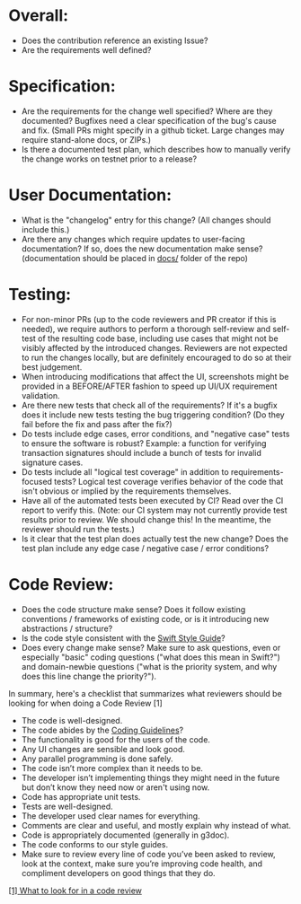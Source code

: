 # Overall:

- Does the contribution reference an existing Issue?
- Are the requirements well defined?


#  Specification:

- Are the requirements for the change well specified? Where are they documented? Bugfixes need a clear specification of the bug's cause and fix. (Small PRs might specify in a github ticket. Large changes may require stand-alone docs, or ZIPs.)
- Is there a documented test plan, which describes how to manually verify the change works on testnet prior to a release?

# User Documentation:

- What is the "changelog" entry for this change? (All changes should include this.)
- Are there any changes which require updates to user-facing documentation? If so, does the new documentation make sense? (documentation should be placed in [docs/](/docs) folder of the repo)

# Testing:

- For non-minor PRs (up to the code reviewers and PR creator if this is needed), we require authors to perform a thorough self-review and self-test of the resulting code base, including use cases that might not be visibly affected by the introduced changes. Reviewers are not expected to run the changes locally, but are definitely encouraged to do so at their best judgement. 
- When introducing modifications that affect the UI, screenshots might be provided in a BEFORE/AFTER fashion to speed up UI/UX requirement validation. 
- Are there new tests that check all of the requirements? If it's a bugfix does it include new tests testing the bug triggering condition? (Do they fail before the fix and pass after the fix?)
- Do tests include edge cases, error conditions, and "negative case" tests to ensure the software is robust? Example: a function for verifying transaction signatures should include a bunch of tests for invalid signature cases.
- Do tests include all "logical test coverage" in addition to requirements-focused tests? Logical test coverage verifies behavior of the code that isn't obvious or implied by the requirements themselves.
- Have all of the automated tests been executed by CI? Read over the CI report to verify this. (Note: our CI system may not currently provide test results prior to review. We should change this! In the meantime, the reviewer should run the tests.)
- Is it clear that the test plan does actually test the new change? Does the test plan include any edge case / negative case / error conditions?

# Code Review:
- Does the code structure make sense? Does it follow existing conventions / frameworks of existing code, or is it introducing new abstractions / structure?
- Is the code style consistent with the [Swift Style Guide](SWIFTLINT.md)?
- Does every change make sense? Make sure to ask questions, even or especially "basic" coding questions ("what does this mean in Swift?") and domain-newbie questions ("what is the priority system, and why does this line change the priority?").

In summary, here's a checklist that summarizes what reviewers should be looking for when doing a Code Review [1]

- The code is well-designed.
- The code abides by the [Coding Guidelines](../blob/main/docs/CODING_GUIDELINES.md)?
- The functionality is good for the users of the code.
- Any UI changes are sensible and look good.
- Any parallel programming is done safely.
- The code isn’t more complex than it needs to be.
- The developer isn’t implementing things they might need in the future but don’t know they need now or aren't using now.
- Code has appropriate unit tests.
- Tests are well-designed.
- The developer used clear names for everything.
- Comments are clear and useful, and mostly explain why instead of what.
- Code is appropriately documented (generally in g3doc).
- The code conforms to our style guides.
- Make sure to review every line of code you’ve been asked to review, look at the context, make sure you’re improving code health, and compliment developers on good things that they do.

[[1] What to look for in a code review](https://google.github.io/eng-practices/review/reviewer/looking-for.html)
